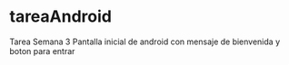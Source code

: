# tareaAndroid
Tarea Semana 3
Pantalla inicial de android con mensaje de bienvenida y boton para entrar
